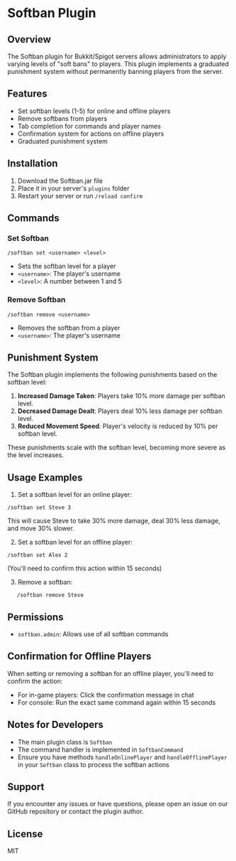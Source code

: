 # Softban Plugin

## Overview

The Softban plugin for Bukkit/Spigot servers allows administrators to apply varying levels of "soft bans" to players. This plugin implements a graduated punishment system without permanently banning players from the server.

## Features

- Set softban levels (1-5) for online and offline players
- Remove softbans from players
- Tab completion for commands and player names
- Confirmation system for actions on offline players
- Graduated punishment system

## Installation

1. Download the Softban.jar file
2. Place it in your server's `plugins` folder
3. Restart your server or run `/reload confirm`

## Commands

### Set Softban
```
/softban set <username> <level>
```

- Sets the softban level for a player
- `<username>`: The player's username
- `<level>`: A number between 1 and 5

### Remove Softban
```
/softban remove <username>
```
- Removes the softban from a player
- `<username>`: The player's username

## Punishment System

The Softban plugin implements the following punishments based on the softban level:

1. **Increased Damage Taken**: Players take 10% more damage per softban level.
2. **Decreased Damage Dealt**: Players deal 10% less damage per softban level.
3. **Reduced Movement Speed**: Player's velocity is reduced by 10% per softban level.

These punishments scale with the softban level, becoming more severe as the level increases.

## Usage Examples

1. Set a softban level for an online player:
```
/softban set Steve 3
```
This will cause Steve to take 30% more damage, deal 30% less damage, and move 30% slower.

2. Set a softban level for an offline player:
```
/softban set Alex 2
```

(You'll need to confirm this action within 15 seconds)

3. Remove a softban:
```
   /softban remove Steve
```


## Permissions

- `softban.admin`: Allows use of all softban commands

## Confirmation for Offline Players

When setting or removing a softban for an offline player, you'll need to confirm the action:

- For in-game players: Click the confirmation message in chat
- For console: Run the exact same command again within 15 seconds

## Notes for Developers

- The main plugin class is `Softban`
- The command handler is implemented in `SoftbanCommand`
- Ensure you have methods `handleOnlinePlayer` and `handleOfflinePlayer` in your `Softban` class to process the softban actions

## Support

If you encounter any issues or have questions, please open an issue on our GitHub repository or contact the plugin author.

## License

MIT